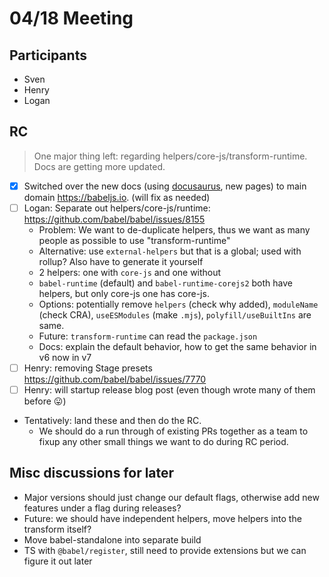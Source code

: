 # 04/18 Meeting

## Participants

- Sven
- Henry
- Logan

## RC

> One major thing left: regarding helpers/core-js/transform-runtime. Docs are getting more updated.

- [x] Switched over the new docs (using [docusaurus](https://docusaurus.io), new pages) to main domain https://babeljs.io. (will fix as needed)
- [ ] Logan: Separate out helpers/core-js/runtime: https://github.com/babel/babel/issues/8155
  - Problem: We want to de-duplicate helpers, thus we want as many people as possible to use "transform-runtime"
  - Alternative: use `external-helpers` but that is a global; used with rollup? Also have to generate it yourself
  - 2 helpers: one with `core-js` and one without
  - `babel-runtime` (default) and `babel-runtime-corejs2` both have helpers, but only core-js one has core-js.
  - Options: potentially remove `helpers` (check why added), `moduleName` (check CRA), `useESModules` (make `.mjs`), `polyfill/useBuiltIns` are same.
  - Future: `transform-runtime` can read the `package.json`
  - Docs: explain the default behavior, how to get the same behavior in v6 now in v7
- [ ] Henry: removing Stage presets https://github.com/babel/babel/issues/7770
- [ ] Henry: will startup release blog post (even though wrote many of them before 😛)
- Tentatively: land these and then do the RC. 
  - We should do a run through of existing PRs together as a team to fixup any other small things we want to do during RC period.

## Misc discussions for later
- Major versions should just change our default flags, otherwise add new features under a flag during releases?
- Future: we should have independent helpers, move helpers into the transform itself?
- Move babel-standalone into separate build
- TS with `@babel/register`, still need to provide extensions but we can figure it out later

